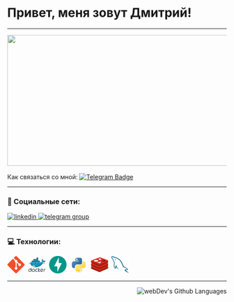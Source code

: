 
# Привет, меня зовут Дмитрий!

---


        
<div align="center">
  <img src="https://media.giphy.com/media/dWesBcTLavkZuG35MI/giphy.gif" width="600" height="300"/>
</div>

    



Как связаться со мной: [![Telegram Badge](https://img.shields.io/badge/Dima_Litvinenko-blue?style=flat&logo=Telegram&logoColor=white)](https://t.me/Dima_Litvinenko)


---

### 🤝 Социальные сети:

  <div id="badges">
    <a href="https://web.whatsapp.com/" target="_blank">
      <img src="https://img.shields.io/badge/WhatsApp-green?logo=linkedin&logoColor=white&style=for-the-badge" width="90" height="40" alt="linkedin"/>
    </a>
    <a href="https://t.me/Dima_Litvinenko" target="_blank">
      <img src="https://cdn-icons-png.flaticon.com/512/2111/2111646.png" width="40" height="40" alt="telegram group" />
    </a>
  </div>

---

### 💻 Технологии:

<div>
  <img src="https://github.com/devicons/devicon/blob/master/icons/git/git-original.svg" title="git" alt="git" width="40" height="40"/>&nbsp
  <img src="https://github.com/devicons/devicon/blob/master/icons/docker/docker-original-wordmark.svg" title="Docker" alt="Docker" width="40" height="40"/>&nbsp
  <img src="https://github.com/devicons/devicon/blob/master/icons/fastapi/fastapi-original.svg" title="FasAPI" alt="FasAPI" width="40" height="40"/>&nbsp
  <img src="https://github.com/devicons/devicon/blob/master/icons/python/python-original.svg" title="Python" alt="Python" width="40" height="40"/>&nbsp
  <img src="https://github.com/devicons/devicon/blob/master/icons/redis/redis-original.svg" title="Redis" alt="Redis" width="40" height="40"/>&nbsp
  <img src="https://github.com/devicons/devicon/blob/master/icons/mysql/mysql-original.svg" title="Mysql" alt="Mysql" width="40" height="40"/>&nbsp
</div>

---

<td>
<img height="195px" align="right" alt="webDev's Github Languages" src="https://github-readme-stats-sigma-five.vercel.app/api/top-langs/?username=dmitry313233&layout=compact&theme=vision-friendly-dark" />
</td>


